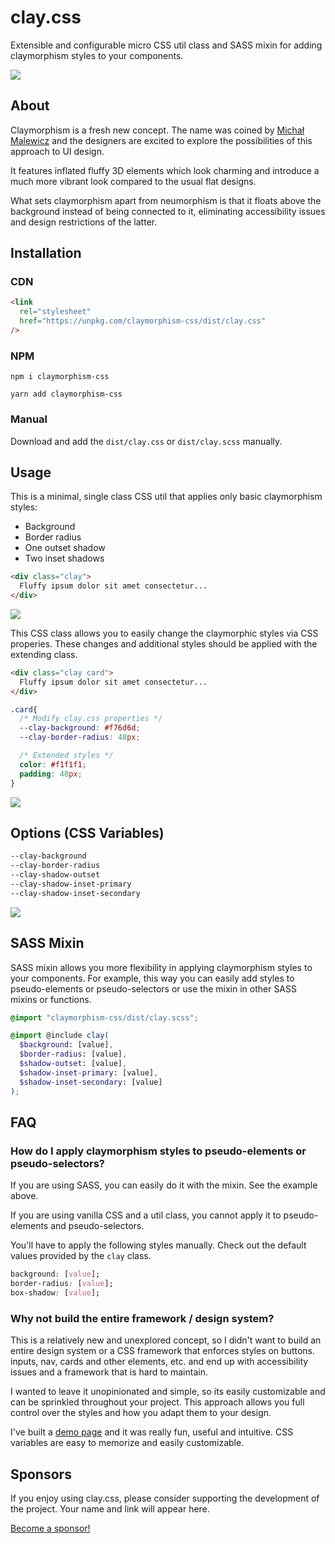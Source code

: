 # clay.css

Extensible and configurable micro CSS util class and SASS mixin for adding claymorphism styles to your components.

![](https://raw.githubusercontent.com/codeAdrian/clay.css/gh-pages/assets/social.jpg)

## About

Claymorphism is a fresh new concept. The name was coined by [Michał Malewicz](https://hype4.academy/articles/design/claymorphism-in-user-interfaces) and the designers are excited to explore the possibilities of this approach to UI design.

It features inflated fluffy 3D elements which look charming and introduce a much more vibrant look compared to the usual flat designs.

What sets claymorphism apart from neumorphism is that it floats above the background instead of being connected to it, eliminating accessibility issues and design restrictions of the latter.

## Installation
### CDN

```html
<link
  rel="stylesheet"
  href="https://unpkg.com/claymorphism-css/dist/clay.css"
/>
```

### NPM

```
npm i claymorphism-css
```

```
yarn add claymorphism-css
```

### Manual

Download and add the `dist/clay.css` or `dist/clay.scss` manually.

## Usage

This is a minimal, single class CSS util that applies only basic claymorphism styles:
* Background
* Border radius
* One outset shadow
* Two inset shadows

```html
<div class="clay">
  Fluffy ipsum dolor sit amet consectetur...
</div>
```

![](./docs/example1.png)

This CSS class allows you to easily change the claymorphic styles via CSS properies. These changes and additional styles should be applied with the extending class.

```html
<div class="clay card">
  Fluffy ipsum dolor sit amet consectetur...
</div>
```

```css
.card{
  /* Modify clay.css properties */
  --clay-background: #f76d6d;
  --clay-border-radius: 48px;

  /* Extended styles */
  color: #f1f1f1;
  padding: 48px;
}
```

![](./docs/example2.png)


## Options (CSS Variables)

```css
--clay-background
--clay-border-radius
--clay-shadow-outset
--clay-shadow-inset-primary
--clay-shadow-inset-secondary
```

![](https://codeadrian.github.io/clay.css/assets/diagram-min.png)

## SASS Mixin

SASS mixin allows you more flexibility in applying claymorphism styles to your components. For example, this way you can easily add styles to pseudo-elements or pseudo-selectors or use the mixin in other SASS mixins or functions.

```scss
@import "claymorphism-css/dist/clay.scss";

@import @include clay(
  $background: [value],
  $border-radius: [value],
  $shadow-outset: [value],
  $shadow-inset-primary: [value],
  $shadow-inset-secondary: [value]
);
```


## FAQ

### How do I apply claymorphism styles to pseudo-elements or pseudo-selectors?

If you are using SASS, you can easily do it with the mixin. See the example above.

If you are using vanilla CSS and a util class, you cannot apply it to pseudo-elements and pseudo-selectors.

You'll have to apply the following styles manually. Check out the default values provided by the `clay` class.

```css
background: [value];
border-radius: [value];
box-shadow: [value];
```


### Why not build the entire framework / design system?

This is a relatively new and unexplored concept, so I didn't want to build an entire design system or a CSS framework that enforces styles on buttons. inputs, nav, cards and other elements, etc. and end up with accessibility issues and a framework that is hard to maintain.

I wanted to leave it unopinionated and simple, so its easily customizable and can be sprinkled throughout your project. This approach allows you full control over the styles and how you adapt them to your design.

I've built a [demo page](https://codeadrian.github.io/clay.css/) and it was really fun, useful and intuitive. CSS variables are easy to memorize and easily customizable.

## Sponsors

If you enjoy using clay.css, please consider supporting the development of the project. Your name and link will appear here.

[Become a sponsor!](https://www.buymeacoffee.com/ubnZ8GgDJ/e/52580)
